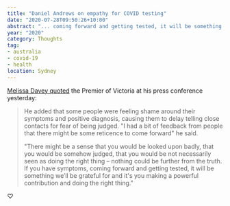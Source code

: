 ```yaml
---
title: "Daniel Andrews on empathy for COVID testing"
date: "2020-07-28T09:50:26+10:00"
abstract: "... coming forward and getting tested, it will be something we'll be grateful for and it's you making a powerful contribution and doing the right thing"
year: "2020"
category: Thoughts
tag:
- australia
- covid-19
- health
location: Sydney
---
```

[Melissa Davey quoted](https://www.theguardian.com/australia-news/2020/jul/27/coronavirus-australia-victoria-reports-record-532-new-cases-and-six-deaths-as-nsw-reports-17-cases) the Premier of Victoria at his press conference yesterday:

> He added that some people were feeling shame around their symptoms and positive diagnosis, causing them to delay telling close contacts for fear of being judged. "I had a bit of feedback from people that there might be some reticence to come forward" he said.
> 
> "There might be a sense that you would be looked upon badly, that you would be somehow judged, that you would be not necessarily seen as doing the right thing – nothing could be further from the truth. If you have symptoms, coming forward and getting tested, it will be something we’ll be grateful for and it's you making a powerful contribution and doing the right thing."

♡
